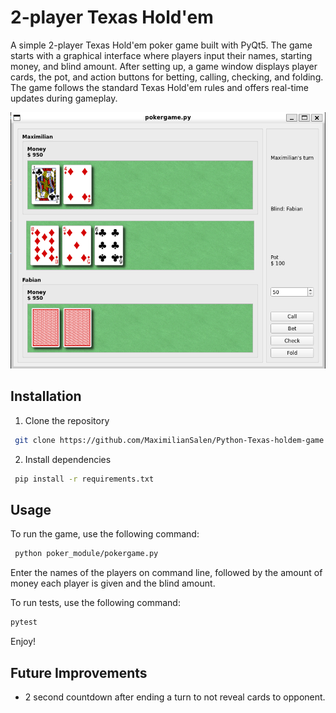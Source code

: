 # 2-player Texas Hold'em
A simple 2-player Texas Hold'em poker game built with PyQt5. The game starts with a graphical interface where players input their names, starting money, and blind amount. After setting up, a game window displays player cards, the pot, and action buttons for betting, calling, checking, and folding. The game follows the standard Texas Hold'em rules and offers real-time updates during gameplay.

![screenshot](docs/poker_image.png)

## Installation
1. Clone the repository
```bash
 git clone https://github.com/MaximilianSalen/Python-Texas-holdem-game.git
```

2. Install dependencies
```bash
 pip install -r requirements.txt
```

## Usage
To run the game, use the following command:
```bash
 python poker_module/pokergame.py
```

Enter the names of the players on command line, followed by the amount of money each player is given and the blind amount.

To run tests, use the following command:
```bash
pytest
```



Enjoy!

## Future Improvements
- 2 second countdown after ending a turn to not reveal cards to opponent.